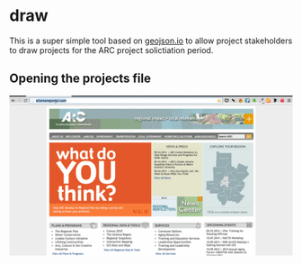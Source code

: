 # draw

This is a super simple tool based on [geojson.io](http://geojson.io) to allow project stakeholders to draw projects for the ARC project solictiation period.

## Opening the projects file
![Opening the projects file](img/open_file.gif)